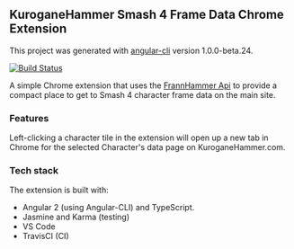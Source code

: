 ## KuroganeHammer Smash 4 Frame Data Chrome Extension

This project was generated with [angular-cli](https://github.com/angular/angular-cli) version 1.0.0-beta.24.

[![Build Status](https://travis-ci.org/Frannsoft/KHChromeExtension.svg?branch=master)](https://travis-ci.org/Frannsoft/KHChromeExtension)

A simple Chrome extension that uses the [FrannHammer Api](https://github.com/Frannsoft/FrannHammer) to provide a compact place to get to Smash 4 character frame data on the main site.  


### Features 
Left-clicking a character tile in the extension will open up a new tab in Chrome for the selected Character's data page on KuroganeHammer.com.

### Tech stack
The extension is built with:
 - Angular 2 (using Angular-CLI) and TypeScript. 
 - Jasmine and Karma (testing)
 - VS Code
 - TravisCI (CI)
